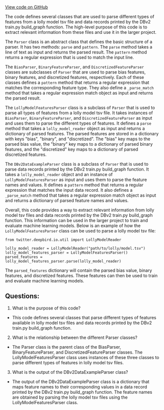 [View code on GitHub](https://github.com/misbahsy/the-algorithm/src/python/twitter/deepbird/projects/timelines/scripts/models/earlybird/lolly/parsers.py)

The code defines several classes that are used to parse different types of features from a lolly model tsv file and data records printed by the DBv2 train.py build_graph function. The high-level purpose of this code is to extract relevant information from these files and use it in the larger project.

The `Parser` class is an abstract class that defines the basic structure of a parser. It has two methods: `parse` and `pattern`. The `parse` method takes a line of text as input and returns the parsed result. The `pattern` method returns a regular expression that is used to match the input line.

The `BiasParser`, `BinaryFeatureParser`, and `DiscretizedFeatureParser` classes are subclasses of `Parser` that are used to parse bias features, binary features, and discretized features, respectively. Each of these classes defines a `pattern` method that returns a regular expression that matches the corresponding feature type. They also define a `_parse_match` method that takes a regular expression match object as input and returns the parsed result.

The `LollyModelFeaturesParser` class is a subclass of `Parser` that is used to parse all types of features from a lolly model tsv file. It takes instances of `BiasParser`, `BinaryFeatureParser`, and `DiscretizedFeatureParser` as input and uses them to parse the different types of features. It defines a `parse` method that takes a `lolly_model_reader` object as input and returns a dictionary of parsed features. The parsed features are stored in a dictionary with keys "bias", "binary", and "discretized". The "bias" key maps to the parsed bias value, the "binary" key maps to a dictionary of parsed binary features, and the "discretized" key maps to a dictionary of parsed discretized features.

The `DBv2DataExampleParser` class is a subclass of `Parser` that is used to parse data records printed by the DBv2 train.py build_graph function. It takes a `lolly_model_reader` object and an instance of `LollyModelFeaturesParser` as input and uses them to parse the feature names and values. It defines a `pattern` method that returns a regular expression that matches the input data record. It also defines a `_parse_match` method that takes a regular expression match object as input and returns a dictionary of parsed feature names and values.

Overall, this code provides a way to extract relevant information from lolly model tsv files and data records printed by the DBv2 train.py build_graph function. This information can be used in the larger project to train and evaluate machine learning models. Below is an example of how the `LollyModelFeaturesParser` class can be used to parse a lolly model tsv file:

```
from twitter.deepbird.io.util import LollyModelReader

lolly_model_reader = LollyModelReader("path/to/lolly/model.tsv")
lolly_model_features_parser = LollyModelFeaturesParser()
parsed_features = lolly_model_features_parser.parse(lolly_model_reader)
```

The `parsed_features` dictionary will contain the parsed bias value, binary features, and discretized features. These features can then be used to train and evaluate machine learning models.
## Questions: 
 1. What is the purpose of this code?
- This code defines several classes that parse different types of features available in lolly model tsv files and data records printed by the DBv2 train.py build_graph function.

2. What is the relationship between the different Parser classes?
- The Parser class is the parent class of the BiasParser, BinaryFeatureParser, and DiscretizedFeatureParser classes. The LollyModelFeaturesParser class uses instances of these three classes to parse different types of features in lolly model tsv files.

3. What is the output of the DBv2DataExampleParser class?
- The output of the DBv2DataExampleParser class is a dictionary that maps feature names to their corresponding values in a data record printed by the DBv2 train.py build_graph function. The feature names are obtained by parsing the lolly model tsv files using the LollyModelFeaturesParser class.